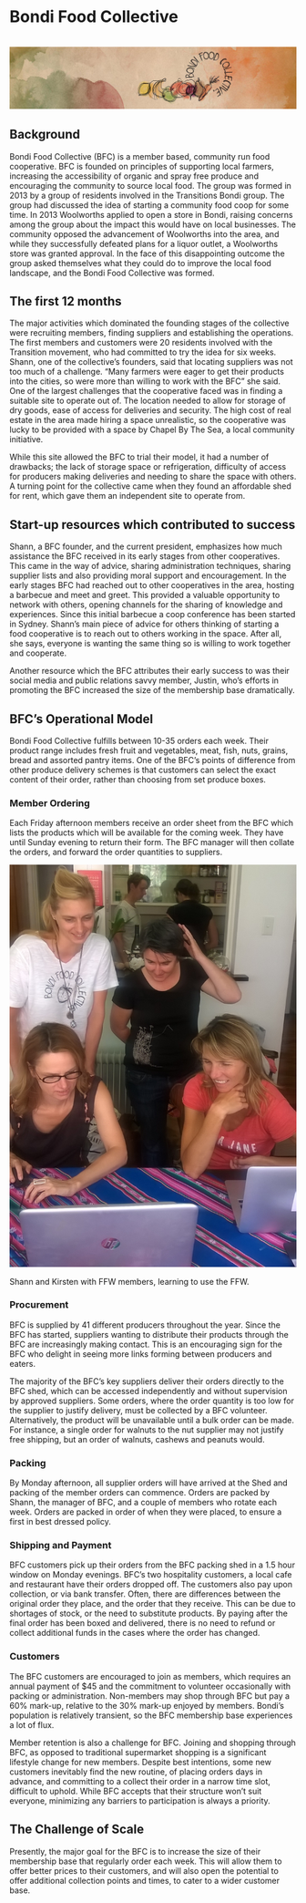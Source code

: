 # Bondi Food Collective

[      
](https://openfoodnetwork.org/wp-content/uploads/2016/05/BFC-banner.png)![](/assets/31-Bondi-1-BFC-banner_old.png)

## Background

Bondi Food Collective \(BFC\) is a member based, community run food cooperative. BFC is founded on principles of supporting local farmers, increasing the accessibility of organic and spray free produce and encouraging the community to source local food. The group was formed in 2013 by a group of residents involved in the Transitions Bondi group. The group had discussed the idea of starting a community food coop for some time. In 2013 Woolworths applied to open a store in Bondi, raising concerns among the group about the impact this would have on local businesses. The community opposed the advancement of Woolworths into the area, and while they successfully defeated plans for a liquor outlet, a Woolworths store was granted approval. In the face of this disappointing outcome the group asked themselves what they could do to improve the local food landscape, and the Bondi Food Collective was formed.

## The first 12 months

The major activities which dominated the founding stages of the collective were recruiting members, finding suppliers and establishing the operations. The first members and customers were 20 residents involved with the Transition movement, who had committed to try the idea for six weeks. Shann, one of the collective’s founders, said that locating suppliers was not too much of a challenge. “Many farmers were eager to get their products into the cities, so were more than willing to work with the BFC” she said. One of the largest challenges that the cooperative faced was in finding a suitable site to operate out of. The location needed to allow for storage of dry goods, ease of access for deliveries and security. The high cost of real estate in the area made hiring a space unrealistic, so the cooperative was lucky to be provided with a space by Chapel By The Sea, a local community initiative.

While this site allowed the BFC to trial their model, it had a number of drawbacks; the lack of storage space or refrigeration, difficulty of access for producers making deliveries and needing to share the space with others. A turning point for the collective came when they found an affordable shed for rent, which gave them an independent site to operate from.

## Start-up resources which contributed to success

Shann, a BFC founder, and the current president, emphasizes how much assistance the BFC received in its early stages from other cooperatives. This came in the way of advice, sharing administration techniques, sharing supplier lists and also providing moral support and encouragement. In the early stages BFC had reached out to other cooperatives in the area, hosting a barbecue and meet and greet. This provided a valuable opportunity to network with others, opening channels for the sharing of knowledge and experiences. Since this initial barbecue a coop conference has been started in Sydney. Shann’s main piece of advice for others thinking of starting a food cooperative is to reach out to others working in the space. After all, she says, everyone is wanting the same thing so is willing to work together and cooperate.

Another resource which the BFC attributes their early success to was their social media and public relations savvy member, Justin, who’s efforts in promoting the BFC increased the size of the membership base dramatically.

## BFC’s Operational Model

Bondi Food Collective fulfills between 10-35 orders each week. Their product range includes fresh fruit and vegetables, meat, fish, nuts, grains, bread and assorted pantry items. One of the BFC’s points of difference from other produce delivery schemes is that customers can select the exact content of their order, rather than choosing from set produce boxes.

### Member Ordering

Each Friday afternoon members receive an order sheet from the BFC which lists the products which will be available for the coming week. They have until Sunday evening to return their form. The BFC manager will then collate the orders, and forward the order quantities to suppliers.

![](/assets/31-Bondi-2-BFC_old.jpg)

Shann and Kirsten with FFW members, learning to use the FFW.

### Procurement

BFC is supplied by 41 different producers throughout the year. Since the BFC has started, suppliers wanting to distribute their products through the BFC are increasingly making contact. This is an encouraging sign for the BFC who delight in seeing more links forming between producers and eaters.

The majority of the BFC’s key suppliers deliver their orders directly to the BFC shed, which can be accessed independently and without supervision by approved suppliers. Some orders, where the order quantity is too low for the supplier to justify delivery, must be collected by a BFC volunteer. Alternatively, the product will be unavailable until a bulk order can be made. For instance, a single order for walnuts to the nut supplier may not justify free shipping, but an order of walnuts, cashews and peanuts would.

### Packing

By Monday afternoon, all supplier orders will have arrived at the Shed and packing of the member orders can commence. Orders are packed by Shann, the manager of BFC, and a couple of members who rotate each week. Orders are packed in order of when they were placed, to ensure a first in best dressed policy.

### Shipping and Payment

BFC customers pick up their orders from the BFC packing shed in a 1.5 hour window on Monday evenings. BFC’s two hospitality customers, a local cafe and restaurant have their orders dropped off. The customers also pay upon collection, or via bank transfer. Often, there are differences between the original order they place, and the order that they receive. This can be due to shortages of stock, or the need to substitute products. By paying after the final order has been boxed and delivered, there is no need to refund or collect additional funds in the cases where the order has changed.

### Customers

The BFC customers are encouraged to join as members, which requires an annual payment of $45 and the commitment to volunteer occasionally with packing or administration. Non-members may shop through BFC but pay a 60% mark-up, relative to the 30% mark-up enjoyed by members. Bondi’s population is relatively transient, so the BFC membership base experiences a lot of flux.

Member retention is also a challenge for BFC. Joining and shopping through BFC, as opposed to traditional supermarket shopping is a significant lifestyle change for new members. Despite best intentions, some new customers inevitably find the new routine, of placing orders days in advance, and committing to a collect their order in a narrow time slot, difficult to uphold. While BFC accepts that their structure won’t suit everyone, minimizing any barriers to participation is always a priority.

## The Challenge of Scale

Presently, the major goal for the BFC is to increase the size of their membership base that regularly order each week. This will allow them to offer better prices to their customers, and will also open the potential to offer additional collection points and times, to cater to a wider customer base.

